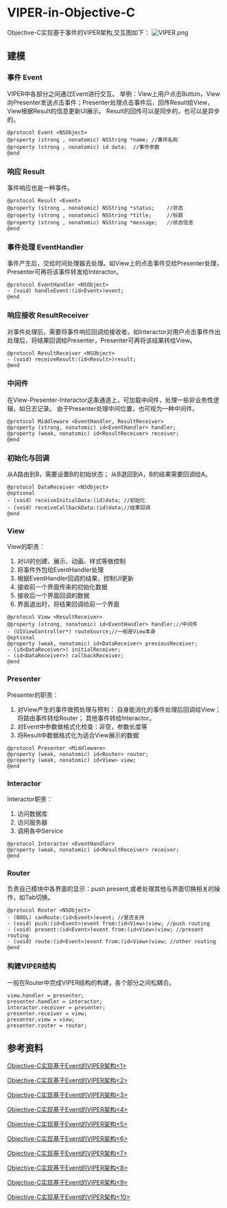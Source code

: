 # VIPER-in-Objective-C
Objective-C实现基于事件的VIPER架构,交互图如下：
![VIPER.png](https://upload-images.jianshu.io/upload_images/21549447-c54e517aad6fe10a.png?imageMogr2/auto-orient/strip%7CimageView2/2/w/1240)

## 建模
### 事件 Event
VIPER中各部分之间通过Event进行交互。
举例：View上用户点击Button，View向Presenter发送点击事件；Presenter处理点击事件后，回传Result给View，View根据Result的信息更新UI展示。
Result的回传可以是同步的，也可以是异步的。
``` Objective C
@protocol Event <NSObject>
@property (strong , nonatomic) NSString *name; //事件名称
@property (strong , nonatomic) id data;  //事件参数
@end
```
### 响应 Result
事件响应也是一种事件。
``` Objective C
@protocol Result <Event>
@property (strong , nonatomic) NSString *status;    //状态
@property (strong , nonatomic) NSString *title;     //标题
@property (strong , nonatomic) NSString *message;   //状态信息
@end
```
### 事件处理 EventHandler
事件产生后，交给时间处理器去处理。如View上的点击事件交给Presenter处理，Presenter可再将该事件转发给Interactor。
``` Objective C
@protocol EventHandler <NSObject>
- (void) handleEvent:(id<Event>)event;
@end
```
### 响应接收 ResultReceiver
对事件处理后，需要将事件响应回调给接收者。如Interactor对用户点击事件作出处理后，将结果回调给Presenter，Presenter可再将该结果转给View。
``` Objective C
@protocol ResultReceiver <NSObject>
- (void) receiveResult:(id<Result>)result;
@end
```
### 中间件
在View-Presenter-Interactor这条通道上，可加载中间件，处理一些非业务性逻辑，如日志记录。
由于Presenter处理中间位置，也可视为一种中间件。
``` Objective C
@protocol Middleware <EventHandler, ResultReceiver>
@property (strong, nonatomic) id<EventHandler> handler;
@property (weak, nonatomic) id<ResultReceiver> receiver;
@end
```
### 初始化与回调
从A路由到B，需要设置B的初始状态；
从B退回到A，B的结果需要回调给A。
``` Objective C
@protocol DataReceiver <NSObject>
@optional
- (void) receiveInitialData:(id)data; //初始化
- (void) receiveCallbackData:(id)data;//结果回调
@end
```
### View
View的职责：
1. 对UI的创建、展示、动画、样式等做控制
2. 将事件外包给EventHandler处理
3. 根据EventHandler回调的结果，控制UI更新
4. 接收前一个界面传来的初始化数据
5. 接收后一个界面回调的数据
5. 界面退出时，将结果回调给前一个界面
``` Objective C
@protocol View <ResultReceiver>
@property (strong, nonatomic) id<EventHandler> handler;//中间件
- (UIViewController*) routeSource;//一般是View本身
@optional
@property (weak, nonatomic) id<DataReceiver> previousReceiver;
- (id<DataReceiver>) initialReceiver;
- (id<DataReceiver>) callbackReceiver;
@end
```
### Presenter
Presenter的职责：
1. 对View产生的事件做预处理与预判：
	自身能消化的事件处理后回调给View；
	将路由事件转给Router；
	其他事件转给Interactor。
2. 对Event中参数做格式化检查：非空，参数长度等
3. 将Result中数据格式化为适合View展示的数据
``` Objective C
@protocol Presenter <Middleware>
@property (weak, nonatomic) id<Router> router;
@property (weak, nonatomic) id<View> view;
@end
```
### Interactor
Interactor职责：
1. 访问数据库
2. 访问服务器
3. 调用各中Service
``` Objective C
@protocol Interactor <EventHandler>
@property (weak, nonatomic) id<ResultReceiver> receiver;
@end
```
### Router
负责自己模块中各界面的显示：push present,或者处理其他与界面切换相关的操作，如Tab切换。
``` Objective C
@protocol Router <NSObject>
- (BOOL) canRoute:(id<Event>)event; //是否支持
- (void) push:(id<Event>)event from:(id<View>)view; //push routing
- (void) present:(id<Event>)event from:(id<View>)view; //present routing
- (void) route:(id<Event>)event from:(id<View>)view; //other routing
@end
```
### 构建VIPER结构
一般在Router中完成VIPER结构的构建，各个部分之间松耦合。
``` Objective C
view.handler = presenter;
presenter.handler = interactor;
interactor.receiver = presenter;
presenter.receiver = view;
presenter.view = view;
presenter.router = router;
```
## 参考资料
[Objective-C实现基于Event的VIPER架构<1>](https://www.jianshu.com/p/c9993713730d)

[Objective-C实现基于Event的VIPER架构<2>](https://www.jianshu.com/p/f44ca94586b4)

[Objective-C实现基于Event的VIPER架构<3>](https://www.jianshu.com/p/726d615fb94b)

[Objective-C实现基于Event的VIPER架构<4>](https://www.jianshu.com/p/ab74989fc903)

[Objective-C实现基于Event的VIPER架构<5>](https://www.jianshu.com/writer#/notebooks/43173191/notes/61973210)

[Objective-C实现基于Event的VIPER架构<6>](https://www.jianshu.com/writer#/notebooks/43173191/notes/61976343)

[Objective-C实现基于Event的VIPER架构<7>](https://www.jianshu.com/writer#/notebooks/43173191/notes/61976387)

[Objective-C实现基于Event的VIPER架构<8>](https://www.jianshu.com/writer#/notebooks/43173191/notes/62164075)

[Objective-C实现基于Event的VIPER架构<9>](https://www.jianshu.com/writer#/notebooks/43173191/notes/62742387)

[Objective-C实现基于Event的VIPER架构<10>](https://www.jianshu.com/writer#/notebooks/43173191/notes/62764636)

